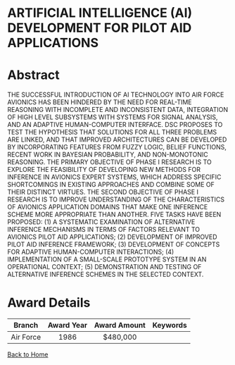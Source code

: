 
ARTIFICIAL INTELLIGENCE (AI) DEVELOPMENT FOR PILOT AID APPLICATIONS
===================================================================

# Abstract


THE SUCCESSFUL INTRODUCTION OF AI TECHNOLOGY INTO AIR FORCE AVIONICS HAS BEEN HINDERED BY THE NEED FOR REAL-TIME REASONING WITH INCOMPLETE AND INCONSISTENT DATA, INTEGRATION OF HIGH LEVEL SUBSYSTEMS WITH SYSTEMS FOR SIGNAL ANALYSIS, AND AN ADAPTIVE HUMAN-COMPUTER INTERFACE. DSC PROPOSES TO TEST THE HYPOTHESIS THAT SOLUTIONS FOR ALL THREE PROBLEMS ARE LINKED, AND THAT IMPROVED ARCHITECTURES CAN BE DEVELOPED BY INCORPORATING FEATURES FROM FUZZY LOGIC, BELIEF FUNCTIONS, RECENT WORK IN BAYESIAN PROBABILITY, AND NON-MONOTONIC REASONING. THE PRIMARY OBJECTIVE OF PHASE I RESEARCH IS TO EXPLORE THE FEASIBILITY OF DEVELOPING NEW METHODS FOR INFERENCE IN AVIONICS EXPERT SYSTEMS, WHICH ADDRESS SPECIFIC SHORTCOMINGS IN EXISTING APPROACHES AND COMBINE SOME OF THEIR DISTINCT VIRTUES. THE SECOND OBJECTIVE OF PHASE I RESEARCH IS TO IMPROVE UNDERSTANDING OF THE CHARACTERISTICS OF AVIONICS APPLICATION DOMAINS THAT MAKE ONE INFERENCE SCHEME MORE APPROPRIATE THAN ANOTHER. FIVE TASKS HAVE BEEN PROPOSED: (1) A SYSTEMATIC EXAMINATION OF ALTERNATIVE INFERENCE MECHANISMS IN TERMS OF FACTORS RELEVANT TO AVIONICS PILOT AID APPLICATIONS; (2) DEVELOPMENT OF IMPROVED PILOT AID INFERENCE FRAMEWORK; (3) DEVELOPMENT OF CONCEPTS FOR ADAPTIVE HUMAN-COMPUTER INTERACTIONS; (4) IMPLEMENTATION OF A SMALL-SCALE PROTOTYPE SYSTEM IN AN OPERATIONAL CONTEXT; (5) DEMONSTRATION AND TESTING OF ALTERNATIVE INFERENCE SCHEMES IN THE SELECTED CONTEXT.  

# Award Details

|Branch|Award Year|Award Amount|Keywords|
| :---: | :---: | :---: | :---: |
|Air Force|1986|$480,000||
  
  


[Back to Home](https://github.com/chrischow/dod_sbir_awards/Reports/CC/#701)